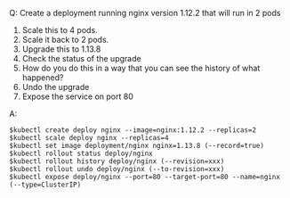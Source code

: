Q: Create a deployment running nginx version 1.12.2 that will run in 2 pods

1. Scale this to 4 pods.
2. Scale it back to 2 pods.
3. Upgrade this to 1.13.8
4. Check the status of the upgrade
5. How do you do this in a way that you can see the history of what happened?
6. Undo the upgrade
7. Expose the service on port 80

A:

```shell
$kubectl create deploy nginx --image=nginx:1.12.2 --replicas=2
$kubectl scale deploy nginx --replicas=4
$kubectl set image deployment/nginx nginx=1.13.8 (--record=true)
$kubectl rollout status deploy/nginx
$kubectl rollout history deploy/nginx (--revision=xxx)
$kubectl rollout undo deploy/nginx (--to-revision=xxx)
$kubectl expose deploy/nginx --port=80 --target-port=80 --name=nginx (--type=ClusterIP)
```
